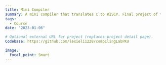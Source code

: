 ```yaml
---
title: Mini Compiler
summary: A mini compiler that translates C to RISCV. Final project of the undergraduate course, Compiler Principles.`Codebase`.
tags:
  - Course
date: "2023-01-06"

# Optional external URL for project (replaces project detail page).
Codebase: https://github.com/lexieli1228/compilingLabPKU

image:
  focal_point: Smart
---
```

